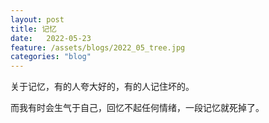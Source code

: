 ```yaml
---
layout: post
title: 记忆
date:   2022-05-23
feature: /assets/blogs/2022_05_tree.jpg
categories: "blog"
---
```



关于记忆，有的人夸大好的，有的人记住坏的。 

而我有时会生气于自己，回忆不起任何情绪，一段记忆就死掉了。




